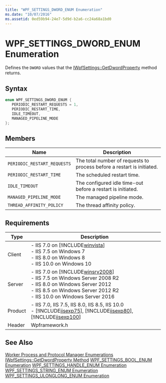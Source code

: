 ```yaml
---
title: "WPF_SETTINGS_DWORD_ENUM Enumeration"
ms.date: "10/07/2016"
ms.assetid: 0ed59b94-24e7-5d9d-b2a6-cc24a68a1bd0
---
```

# WPF_SETTINGS_DWORD_ENUM Enumeration
Defines the `DWORD` values that the [IWpfSettings::GetDwordProperty](../../web-development-reference/native-code-api-reference/iwpfsettings-getdwordproperty-method.md) method returns.  
  
## Syntax  
  
```cpp  
enum WPF_SETTINGS_DWORD_ENUM {  
   PERIODIC_RESTART_REQUESTS = 1,  
   PERIODIC_RESTART_TIME,  
   IDLE_TIMEOUT,  
   MANAGED_PIPELINE_MODE  
};  
```  
  
## Members  
  
|Name|Description|  
|----------|-----------------|  
|`PERIODIC_RESTART_REQUESTS`|The total number of requests to process before a restart is initiated.|  
|`PERIODIC_RESTART_TIME`|The scheduled restart time.|  
|`IDLE_TIMEOUT`|The configured idle time-out before a restart is initiated.|  
|`MANAGED_PIPELINE_MODE`|The managed pipeline mode.|  
|`THREAD_AFFINITY_POLICY`|The thread affinity policy.|  
  
## Requirements  
  
|Type|Description|  
|----------|-----------------|  
|Client|-   IIS 7.0 on [!INCLUDE[winvista](../../wmi-provider/includes/winvista-md.md)]<br />-   IIS 7.5 on Windows 7<br />-   IIS 8.0 on Windows 8<br />-   IIS 10.0 on Windows 10|  
|Server|-   IIS 7.0 on [!INCLUDE[winsrv2008](../../wmi-provider/includes/winsrv2008-md.md)]<br />-   IIS 7.5 on Windows Server 2008 R2<br />-   IIS 8.0 on Windows Server 2012<br />-   IIS 8.5 on Windows Server 2012 R2<br />-   IIS 10.0 on Windows Server 2016|  
|Product|-   IIS 7.0, IIS 7.5, IIS 8.0, IIS 8.5, IIS 10.0<br />-   [!INCLUDE[iisexp75](../../web-development-reference/native-code-api-reference/includes/iisexp75-md.md)], [!INCLUDE[iisexp80](../../web-development-reference/native-code-api-reference/includes/iisexp80-md.md)], [!INCLUDE[iisexp100](../../web-development-reference/native-code-api-reference/includes/iisexp100-md.md)]|  
|Header|Wpframework.h|  
  
## See Also  
 [Worker Process and Protocol Manager Enumerations](../../web-development-reference/native-code-api-reference/worker-process-and-protocol-manager-enumerations.md)
 [IWpfSettings::GetDwordProperty Method](../../web-development-reference/native-code-api-reference/iwpfsettings-getdwordproperty-method.md)
 [WPF_SETTINGS_BOOL_ENUM Enumeration](../../web-development-reference/native-code-api-reference/wpf-settings-bool-enum-enumeration.md)
 [WPF_SETTINGS_HANDLE_ENUM Enumeration](../../web-development-reference/native-code-api-reference/wpf-settings-handle-enum-enumeration.md)
 [WPF_SETTINGS_STRING_ENUM Enumeration](../../web-development-reference/native-code-api-reference/wpf-settings-string-enum-enumeration.md)
 [WPF_SETTINGS_ULONGLONG_ENUM Enumeration](../../web-development-reference/native-code-api-reference/wpf-settings-ulonglong-enum-enumeration.md)

